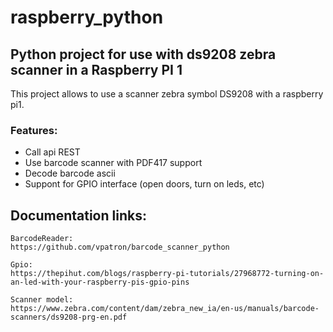 # raspberry_python

## Python project for use with ds9208 zebra scanner in a Raspberry PI 1
This project allows to use a scanner zebra symbol DS9208 with a raspberry pi1.

### Features:
- Call api REST
- Use barcode scanner with PDF417 support
- Decode barcode ascii
- Suppont for GPIO interface (open doors, turn on leds, etc)

## Documentation links:

    BarcodeReader:
    https://github.com/vpatron/barcode_scanner_python

    Gpio:
    https://thepihut.com/blogs/raspberry-pi-tutorials/27968772-turning-on-an-led-with-your-raspberry-pis-gpio-pins

    Scanner model:
    https://www.zebra.com/content/dam/zebra_new_ia/en-us/manuals/barcode-scanners/ds9208-prg-en.pdf